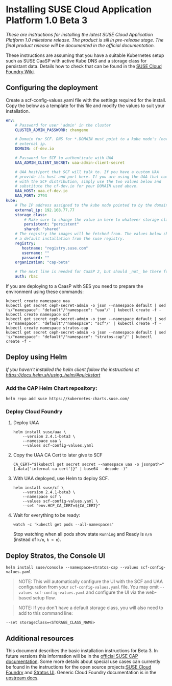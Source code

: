 # Installing SUSE Cloud Application Platform 1.0 Beta 3

*These are instructions for installing the latest SUSE Cloud Application Platform 1.0 milestone release. The product is sill in pre-release stage. The final product release will be documented in the official documentation.*

These instructions are assuming that you have a suitable Kubernetes setup such as SUSE CaaSP with active Kube DNS and a storage class for persistant data. Details how to check that can be found in the [SUSE Cloud Foundry Wiki](https://github.com/SUSE/scf/wiki/How-to-Install-SCF#requirements-for-kubernetes).

## Configuring the deployment

Create a scf-config-values.yaml file with the settings required for the install. Copy the below as a template for this file and modify the values to suit your installation.

```yaml
env:
    # Password for user 'admin' in the cluster
    CLUSTER_ADMIN_PASSWORD: changeme

    # Domain for SCF. DNS for *.DOMAIN must point to a kube node's (not master)
    # external ip.
    DOMAIN: cf-dev.io

    # Password for SCF to authenticate with UAA
    UAA_ADMIN_CLIENT_SECRET: uaa-admin-client-secret

    # UAA host/port that SCF will talk to. If you have a custom UAA
    # provide its host and port here. If you are using the UAA that comes
    # with the SCF distribution, simply use the two values below and
    # substitute the cf-dev.io for your DOMAIN used above.
    UAA_HOST: uaa.cf-dev.io
    UAA_PORT: 2793
kube:
    # The IP address assigned to the kube node pointed to by the domain.
    external_ip: 192.168.77.77
    storage_class:
        # Make sure to change the value in here to whatever storage class you use
        persistent: "persistent"
        shared: "shared"
    # The registry the images will be fetched from. The values below should work for
    # a default installation from the suse registry.
    registry:
       hostname: "registry.suse.com"
       username: ""
       password: ""
    organization: "cap-beta"

    # The next line is needed for CaaSP 2, but should _not_ be there for CaaSP 1
    auth: rbac
```

If you are deploying to a CaasP with SES you need to prepare the environment using these commands:

```
kubectl create namespace uaa
kubectl get secret ceph-secret-admin -o json --namespace default | sed 's/"namespace": "default"/"namespace": "uaa"/' | kubectl create -f -
kubectl create namespace scf
kubectl get secret ceph-secret-admin -o json --namespace default | sed 's/"namespace": "default"/"namespace": "scf"/' | kubectl create -f -
kubectl create namespace stratos-cap
kubectl get secret ceph-secret-admin -o json --namespace default | sed 's/"namespace": "default"/"namespace": "stratos-cap"/' | kubectl create -f -
```

## Deploy using Helm

*If you haven't installed the helm client follow the instructions at https://docs.helm.sh/using_helm/#quickstart*

### Add the CAP Helm Chart repository:

```
helm repo add suse https://kubernetes-charts.suse.com/
```

### Deploy Cloud Foundry

1. Deploy UAA

    ```
    helm install suse/uaa \
        --version 2.4.1-beta3 \
        --namespace uaa \
        --values scf-config-values.yaml
    ```

1. Copy the UAA CA Cert to later give to SCF

    ```
    CA_CERT="$(kubectl get secret secret --namespace uaa -o jsonpath="{.data['internal-ca-cert']}" | base64 --decode -)"
    ```

1. With UAA deployed, use Helm to deploy SCF.

    ```
    helm install suse/cf \
        --version 2.4.1-beta3 \
        --namespace scf \
        --values scf-config-values.yaml \
        --set "env.HCP_CA_CERT=${CA_CERT}"
    ```

1. Wait for everything to be ready:

    ```
    watch -c 'kubectl get pods --all-namespaces'
    ```

    Stop watching when all pods show state `Running` and Ready is `n/n` (instead of `k/n`, `k < n`).

## Deploy Stratos, the Console UI

```
helm install suse/console --namespace=stratos-cap --values scf-config-values.yaml
```
> NOTE: This will automatically configure the UI with the SCF and UAA configuration from your `scf-config-values.yaml` file. You may omit `--values scf-config-values.yaml` and configure the UI via the web-based setup flow.

> NOTE: If you don't have a default storage class, you will also need to add to this command line:

```
--set storageClass=<STORAGE_CLASS_NAME>
```

## Additional resources

This document describes the basic installation instructions for Beta 3. In future versions this information will be in the [official SUSE CAP documentation](http://docserv.suse.de/documents/#CAP_1). Some more details about special use cases can currently be found in the instructions for the open source projects:[SUSE Cloud Foundry](https://github.com/SUSE/scf/wiki/How-to-Install-SCF) and [Stratos UI](https://github.com/SUSE/stratos-ui/tree/master/deploy/kubernetes). Generic Cloud Foundry documentation is in the [upstream docs](https://docs.cloudfoundry.org).
